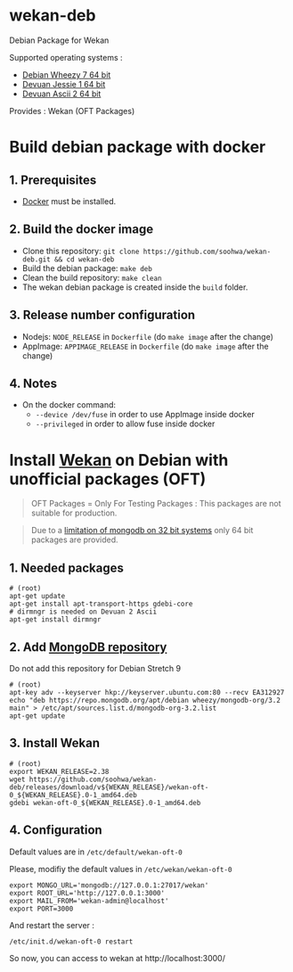 # wekan-deb
Debian Package for Wekan

Supported operating systems :

* [Debian Wheezy 7 64 bit](https://www.debian.org/)
* [Devuan Jessie 1 64 bit](https://devuan.org/)
* [Devuan Ascii 2 64 bit](https://devuan.org/)

Provides : Wekan (OFT Packages)

# Build debian package with docker

## 1. Prerequisites

* [Docker](https://docs.docker.com/install/) must be installed.

## 2. Build the docker image

* Clone this repository: `git clone https://github.com/soohwa/wekan-deb.git && cd wekan-deb`
* Build the debian package: `make deb`
* Clean the build repository: `make clean`
* The wekan debian package is created inside the `build` folder.

## 3. Release number configuration

* Nodejs: `NODE_RELEASE` in `Dockerfile` (do `make image` after the change)
* AppImage: `APPIMAGE_RELEASE` in `Dockerfile` (do `make image` after the change)

## 4. Notes

* On the docker command:
    * `--device /dev/fuse` in order to use AppImage inside docker
    * `--privileged` in order to allow fuse inside docker

# Install [Wekan](https://wekan.github.io/) on Debian with unofficial packages (OFT)

> OFT Packages = Only For Testing Packages : This packages are not suitable for production.

> Due to a [limitation of mongodb on 32 bit systems](https://www.mongodb.com/blog/post/32-bit-limitations) only 64 bit packages are provided.

## 1. Needed packages
```shell
# (root)
apt-get update
apt-get install apt-transport-https gdebi-core
# dirmngr is needed on Devuan 2 Ascii
apt-get install dirmngr
```

## 2. Add [MongoDB repository](https://docs.mongodb.com/v3.2/tutorial/install-mongodb-on-debian/)

Do not add this repository for Debian Stretch 9

```shell
# (root)
apt-key adv --keyserver hkp://keyserver.ubuntu.com:80 --recv EA312927
echo "deb https://repo.mongodb.org/apt/debian wheezy/mongodb-org/3.2 main" > /etc/apt/sources.list.d/mongodb-org-3.2.list
apt-get update
```

## 3. Install Wekan

```shell
# (root)
export WEKAN_RELEASE=2.38
wget https://github.com/soohwa/wekan-deb/releases/download/v${WEKAN_RELEASE}/wekan-oft-0_${WEKAN_RELEASE}.0-1_amd64.deb
gdebi wekan-oft-0_${WEKAN_RELEASE}.0-1_amd64.deb
```

## 4. Configuration

Default values are in `/etc/default/wekan-oft-0`

Please, modifiy the default values in `/etc/wekan/wekan-oft-0`

```shell
export MONGO_URL='mongodb://127.0.0.1:27017/wekan'
export ROOT_URL='http://127.0.0.1:3000'
export MAIL_FROM='wekan-admin@localhost'
export PORT=3000
```

And restart the server :

```shell
/etc/init.d/wekan-oft-0 restart
```

So now, you can access to wekan at http://localhost:3000/
